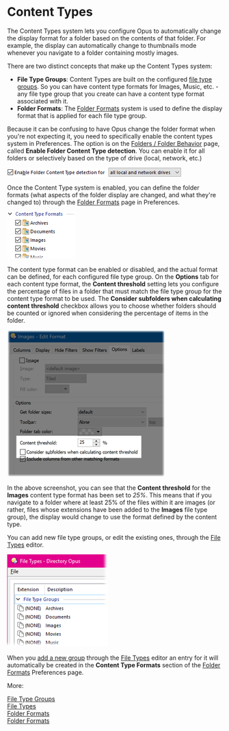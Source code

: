 # Content Types

The Content Types system lets you configure Opus to automatically change the display format for a folder based on the contents of that folder. For example, the display can automatically change to thumbnails mode whenever you navigate to a folder containing mostly images.

There are two distinct concepts that make up the Content Types system:

- **File Type Groups**: Content Types are built on the configured [file type groups](/Manual/file_types/file_type_groups.md). So you can have content type formats for Images, Music, etc. - any file type group that you create can have a content type format associated with it.
- **Folder Formats**: The [Folder Formats](folder_formats.md) system is used to define the display format that is applied for each file type group.

  
Because it can be confusing to have Opus change the folder format when you're not expecting it, you need to specifically enable the content types system in Preferences. The option is on the [Folders / Folder Behavior](/Manual/preferences/preferences_categories/folders/folder_behaviour.md) page, called **Enable Folder Content Type detection**. You can enable it for all folders or selectively based on the type of drive (local, network, etc.)

![](/Manual/images/media/enable_content_types.png)

Once the Content Type system is enabled, you can define the folder formats (what aspects of the folder display are changed, and what they're changed to) through the [Folder Formats](/Manual/preferences/preferences_categories/folders/folder_formats/RAEDME.md) page in Preferences.

![](/Manual/images/media/content_type_formats.png)

The content type format can be enabled or disabled, and the actual format can be defined, for each configured file type group. On the **Options** tab for each content type format, the **Content threshold** setting lets you configure the percentage of files in a folder that must match the file type group for the content type format to be used. The **Consider subfolders when calculating content threshold** checkbox allows you to choose whether folders should be counted or ignored when considering the percentage of items in the folder.

![](/Manual/images/media/content_type_threshold.png) 

In the above screenshot, you can see that the **Content threshold** for the **Images** content type format has been set to *25%*. This means that if you navigate to a folder where at least 25% of the files within it are images (or rather, files whose extensions have been added to the **Images** file type group), the display would change to use the format defined by the content type.

You can add new file type groups, or edit the existing ones, through the [File Types](/Manual/file_types/RAEDME.md) editor.

![](/Manual/images/media/content_type_groups.png) 

When you [add a new group](/Manual/file_types/file_type_groups.md) through the [File Types](/Manual/file_types/RAEDME.md) editor an entry for it will automatically be created in the **Content Type Formats** section of the [Folder Formats](/Manual/preferences/preferences_categories/folders/folder_formats/RAEDME.md) Preferences page.

More:

[File Type Groups](/Manual/file_types/file_type_groups.md)  
[File Types](/Manual/file_types/RAEDME.md)  
[Folder Formats](folder_formats.md)  
[Folder Formats](/Manual/preferences/preferences_categories/folders/folder_formats/RAEDME.md)  
